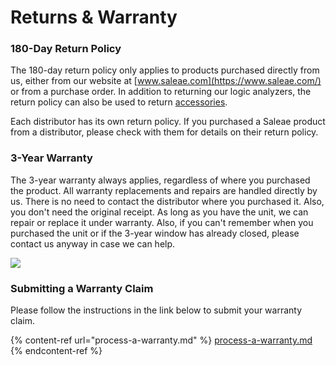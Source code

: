 # Returns & Warranty

### **180-Day Return Policy**

The 180-day return policy only applies to products purchased directly from us, either from our website at [www.saleae.com](https://www.saleae.com/) or from a purchase order. In addition to returning our logic analyzers, the return policy can also be used to return [accessories](https://www.saleae.com/accessories).

Each distributor has its own return policy. If you purchased a Saleae product from a distributor, please check with them for details on their return policy.

### **3-Year Warranty**

The 3-year warranty always applies, regardless of where you purchased the product. All warranty replacements and repairs are handled directly by us. There is no need to contact the distributor where you purchased it. Also, you don't need the original receipt. As long as you have the unit, we can repair or replace it under warranty. Also, if you can't remember when you purchased the unit or if the 3-year window has already closed, please contact us anyway in case we can help.

![](../.gitbook/assets/saleae-warranty-sticker.png)

### Submitting a Warranty Claim

Please follow the instructions in the link below to submit your warranty claim.

{% content-ref url="process-a-warranty.md" %}
[process-a-warranty.md](process-a-warranty.md)
{% endcontent-ref %}



